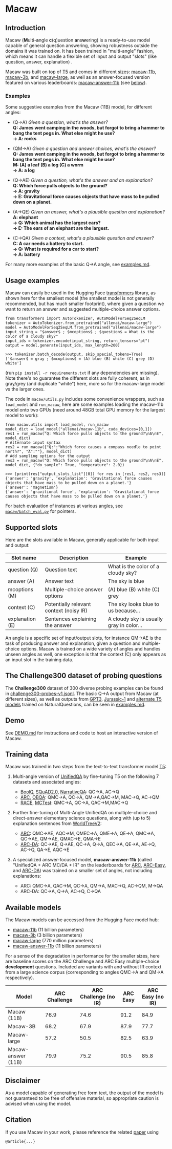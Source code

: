 # Macaw

## Introduction

Macaw (<b>M</b>ulti-<b>a</b>ngle <b>c</b>(q)uestion <b>a</b>ns<b>w</b>ering) is a ready-to-use model capable of general 
question answering, showing robustness outside the domains it was 
trained on. It has been trained in "multi-angle" fashion, which means it can handle a flexible set of input
and output "slots" (like question, answer, explanation) .

Macaw was built on top of [T5](https://github.com/google-research/text-to-text-transfer-transformer) and 
comes in different sizes:  [macaw-11b](https://huggingface.co/allenai/macaw-11b), [macaw-3b](https://huggingface.co/allenai/macaw-3b), 
and [macaw-large](https://huggingface.co/allenai/macaw-large), as well as an answer-focused version featured on 
various leaderboards: [macaw-answer-11b](https://huggingface.co/allenai/macaw-answer-11b) (see [below](#training-data)).

### Examples

Some suggestive examples from the Macaw (11B) model, for different angles:

  * (Q→A) <i>Given a question, what's the answer?</i> <br>
  **Q: James went camping in the woods, but forgot to bring a hammer to bang the tent pegs in. What else might he use? <br> 
  → A: rocks**
  
  * (QM→A) <i>Given a question and answer choices, what's the answer?</i> <br>
  **Q: James went camping in the woods, but forgot to bring a hammer to bang the tent pegs in. What else might he use? <br> 
           M: (A) a leaf (B) a log (C) a worm <br>
  → A: a log**

  * (Q→AE) <i>Given a question, what's the answer and an explanation?</i><br>
  **Q: Which force pulls objects to the ground? <br>
  → A: gravity <br>
  → E: Gravitational force causes objects that have mass to be pulled down on a planet.**

  * (A→QE) <i>Given an answer, what's a plausible question and explanation?</i><br>
  **A: elephant <br>
  → Q: Which animal has the largest ears? <br>
  → E: The ears of an elephant are the largest.**

  * (C→QA) <i>Given a context, what's a plausible question and answer?</i><br>
  **C: A car needs a battery to start. <br>
  → Q: What is required for a car to start? <br>
  → A: battery**
  
For many more examples of the basic Q→A angle, see [examples.md](examples.md).

## Usage examples

Macaw can easily be used in the Hugging Face [transformers](https://github.com/huggingface/transformers) 
library, as shown here for the 
smallest model (the smallest model is not generally recommended, but has much 
smaller footprint), where given a question we want to return an answer and 
suggested multiple-choice answer options.

```
from transformers import AutoTokenizer, AutoModelForSeq2SeqLM
tokenizer = AutoTokenizer.from_pretrained("allenai/macaw-large")
model = AutoModelForSeq2SeqLM.from_pretrained("allenai/macaw-large")
input_string = "$answer$ ; $mcoptions$ ; $question$ = What is the color of a cloudy sky?"
input_ids = tokenizer.encode(input_string, return_tensors="pt")
output = model.generate(input_ids, max_length=200)

>>> tokenizer.batch_decode(output, skip_special_tokens=True)
['$answer$ = gray ; $mcoptions$ = (A) blue (B) white (C) grey (D) white']
```

(run `pip install -r requirements.txt` if any dependencies are missing). Note there's no guarantee the different 
slots are fully coherent, as in gray/grey (and duplicate "white") here,
more so for the macaw-large model vs the larger ones.

The code in `macaw/utils.py` includes some convenience wrappers, such as `load_model` and 
`run_macaw`, here are some examples
loading the macaw-11b model onto two GPUs (need around 48GB total GPU memory for the 
largest model to work):

```
from macaw.utils import load_model, run_macaw
model_dict = load_model("allenai/macaw-11b", cuda_devices=[0,1])
res1 = run_macaw("Q: Which force pulls objects to the ground?\nA\nE", model_dict)
# Alternate input syntax
res2 = run_macaw({"Q:":"Which force causes a compass needle to point north?", "A":""}, model_dict)
# Add sampling options for the output
res3 = run_macaw("Q: Which force pulls objects to the ground?\nA\nE", model_dict, {"do_sample": True, "temperature": 2.0})

>>> [print(res["output_slots_list"][0]) for res in [res1, res2, res3]]
{'answer': 'gravity', 'explanation': 'Gravitational force causes objects that have mass to be pulled down on a planet.'}
{'answer': 'magnetism'}
{'answer': 'gravitional force', 'explanation': 'Gravitational force causes objects that have mass to be pulled down on a planet.'}
```

For batch evaluation of instances at various angles, see [`macaw/batch_eval.py`](macaw/batch_eval.py) for pointers.

## Supported slots

Here are the slots available in Macaw, generally applicable for both input and output:

| Slot name | Description | Example | 
|---|---|---|
|question (Q) | Question text | What is the color of a cloudy sky? |
|answer (A) | Answer text | The sky is blue |
|mcoptions (M) | Multiple-choice answer options |  (A) blue (B) white (C) grey |
|context (C) | Potentially relevant context (noisy IR) | The sky looks blue to us because... |
|explanation (E) | Sentences explaining the answer | A cloudy sky is usually gray in color... |

An angle is a specific set of input/output slots, for instance QM->AE is the task of producing answer and explanation,
given a question and multiple-choice options. Macaw is trained on a wide variety of angles and handles unseen angles
as well, one exception is that the context (C) only appears as an input slot in the training data.

  
## The Challenge300 dataset of probing questions

The **Challenge300** dataset of 300 diverse probing examples can be found in 
[challenge300-probes-v1.jsonl](challenge300-probes-v1.jsonl). The basic Q→A output
from Macaw (at different sizes), as well as outputs from [GPT3](https://arxiv.org/pdf/2005.14165.pdf), 
[Jurassic-1](https://www.ai21.com/blog/announcing-ai21-studio-and-jurassic-1) and 
[alternate T5 models](https://www.aclweb.org/anthology/2020.emnlp-main.437/) trained on NaturalQuestions, can be seen in
[examples.md](examples.md).

## Demo

See [DEMO.md](DEMO.md) for instructions and code to host an interactive version of Macaw.

## Training data

Macaw was trained in two steps from the text-to-text transformer 
model [T5](https://github.com/google-research/text-to-text-transfer-transformer):

   1. Multi-angle version of [UnifiedQA](https://github.com/allenai/unifiedqa) by fine-tuning T5
   on the following 7 datasets and associated angles:
       * [BoolQ](https://github.com/google-research-datasets/boolean-questions), 
       [SQuAD2.0](https://rajpurkar.github.io/SQuAD-explorer), 
       [NarrativeQA](https://github.com/deepmind/narrativeqa): QC→A, AC→Q
       * [ARC](https://allenai.org/data/arc), [OBQA](https://allenai.org/data/open-book-qa): 
       QMC→A, QC→A, QM→A,QAC→M, MAC→Q, AC→QM
       * [RACE](https://www.cs.cmu.edu/~glai1/data/race/), 
       [MCTest](https://mattr1.github.io/mctest/): QMC→A, QC→A, QAC→M,MAC→Q
       
   2. Further fine-tuning of Multi-Angle UnifiedQA on multiple-choice and direct-answer elementary science questions, 
   along with (up to 5) explanation sentences from [WorldTreeV2](http://cognitiveai.org/explanationbank/): 
       * [ARC](https://allenai.org/data/arc): QMC→AE, AQC→M, QMEC→A, QME→A, QE→A, QMC→A, QC→AE, QM→AE, QMAC→E, QMA→E
       * [ARC-DA](https://allenai.org/data/arc-da): QC→AE, Q→AE, QC→A, Q→A, QEC→A, QE→A, AE→Q, AC→Q, QA→E, AQC→E
       
   3. A specialized answer-focused model, <b>macaw-answer-11b</b> (called "UnifiedQA + ARC MC/DA + IR" on the 
   leaderboards for [ARC](https://leaderboard.allenai.org/arc/submissions/public), 
   [ARC-Easy](https://leaderboard.allenai.org/arc_easy/submissions/public), and 
   [ARC-DA](https://leaderboard.allenai.org/genie-arcda/submissions/public))
   was trained on a smaller set of angles, not including explanations:
       * ARC: QMC→A, QAC→M, QC→A, QM→A, MAC→Q, AC→QM, M→QA
       * ARC-DA: QC→A, Q→A, AC→Q, C→QA
       
   
## Available models

The Macaw models can be accessed from the Hugging Face model hub:

   * [macaw-11b](https://huggingface.co/allenai/macaw-11b)  (11 billion parameters)
   * [macaw-3b](https://huggingface.co/allenai/macaw-3b)  (3 billion parameters)
   * [macaw-large](https://huggingface.co/allenai/macaw-large)  (770 million parameters)
   * [macaw-answer-11b](https://huggingface.co/allenai/macaw-answer-11b)  (11 billion parameters)

For a sense of the degradation in performance for the smaller sizes, here are baseline scores on the ARC Challenge and 
ARC Easy multiple-choice <b>development</b> questions. Included are variants with and without IR context from a large science 
corpus (corresponding to angles QMC→A and QM→A respectively).

|Model | ARC Challenge | ARC Challenge (no IR) | ARC Easy | ARC Easy (no IR)|
|---|---|---|---|---|
|Macaw (11B) | 76.9 | 74.6 | 91.2 | 84.9|
|Macaw-3B | 68.2 | 67.9 | 87.9 |  77.7|
|Macaw-large | 57.2 | 50.5 | 82.5 | 63.9|
|Macaw-answer (11B) | 79.9 | 75.2 | 90.5 | 85.8|

## Disclaimer

As a model capable of generating free form text, the output of the model is not guaranteed to be free of
offensive material, so appropriate caution is advised when using the model.

## Citation

If you use Macaw in your work, please reference the related [paper]() using

```
@article{...}
```
